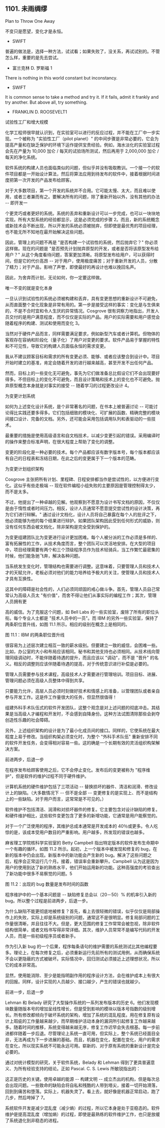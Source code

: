 ## 1101. 未雨绸缪

Plan to Throw One Away

不变只是愿望，变化才是永恒。

- SWIFT

普遍的做法是，选择一种方法，试试看；如果失败了，没关系，再试试别的。不管怎么样，重要的是先去尝试。

- 富兰克林 D. 罗斯福 1

There is nothing in this world constant but inconstancy.

- SWIFT

It is common sense to take a method and try it. If it fails, admit it frankly and try another. But above all, try something.

- FRANKLIN D. ROOSEVELT1

试验性工厂和增大规模

化学工程师很早就认识到，在实验室可以进行的反应过程，并不能在工厂中一步实现。一个被称为 "实验性工厂（pilot planet）" 的中间步骤是非常必要的，它会为提高产量和在缺乏保护的环境下运作提供宝贵经验。例如，海水淡化的实验室过程会先在产量为 10,000 加仑 / 每天的试验场所测试，然后再用于 2,000,000 加仑 / 每天的净化系统。

软件系统的构建人员也面临类似的问题，但似乎并没有吸取教训。一个接一个的软件项目都是一开始设计算法，然后将算法应用到待发布的软件中，接着根据时间进度把第一次开发的产品发布给顾客。

对于大多数项目，第一个开发的系统并不合用。它可能太慢、太大，而且难以使用，或者三者兼而有之。要解决所有的问题，除了重新开始以外，没有其他的办法 -- 即开发一

个更灵巧或者更好的系统。系统的丢弃和重新设计可以一步完成，也可以一块块地实现。所有大型系统的经验都显示，这是必须完成的步骤 2。而且，新的系统概念或新技术会不断出现，所以开发的系统必须被抛弃，但即使是最优秀的项目经理，也不能无所不知地在最开始解决这些问题。

因此，管理上的问题不再是 "是否构建一个试验性的系统，然后抛弃它？" 你必须这样做。现在的问题是 "是否预先计划抛弃原型的开发，或者是否将该原型发布给用户？" 从这个角度看待问题，答案更加清晰。将原型发布给用户，可以获得时间，但是它的代价高昂 -- 对于用户，使用极度痛苦；对于重新开发的人员，分散了精力；对于产品，影响了声誉，即使最好的再设计也难以挽回名声。

因此，为舍弃而计划，无论如何，你一定要这样做。

唯一不变的就是变化本身

一旦认识到试验性的系统必须被构建和丢弃，具有变更思想的重新设计不可避免，从而直面整个变化现象是非常有用的。第一步是接受这样的事实：变化是与生俱来的，不是不合时宜和令人生厌的异常情况。Cosgrove 很有洞察力地指出，开发人员交付的是用户满意程度，而不仅仅是实际的产品。用户的实际需要和用户感觉会随着程序的构建、测试和使用而变化 3。

当然对于硬件产品而言，同样需要满足要求，例如新型汽车或者计算机。但物体的客观存在容纳和阶段化（量子化）了用户对变更的要求。软件产品易于掌握的特性和不可见性，导致它的构建人员面临永恒的需求变更。

我从不建议顾客目标和需求的所有变更必须、能够、或者应该整合到设计中。项目开始时建立的基准，肯定会随着开发的进行越来越高，甚至开发不出任何产品。

然而，目标上的一些变化无可避免，事先为它们做准备总比假设它们不会出现要好得多。不但目标上的变化不可避免，而且设计策略和技术上的变化也不可避免。抛弃原型概念本身就是对事实的接受 -- 随着学习的过程更改设计 4。

为变更计划系统

如何为上述变化设计系统，是个非常著名的问题，在书本上被普遍讨论 -- 可能讨论得比实践还要多得多。它们包括细致的模块化、可扩展的函数、精确完整的模块间接口设计、完备的文档。另外，还可能会采用包括调用队列和表驱动的一些技术。

最重要的措施是使用高级语言和自文档技术，以减少变更引起的错误。采用编译时的操作来整合标准声明，在很大程度上帮助了变化的调整。

变更的阶段化是一种必要的技术。每个产品都应该有数字版本号，每个版本都应该有自己的日程表和冻结日期，在此之后的变更属于下一个版本的范畴。

为变更计划组织架构

Cosgrove 主张把所有计划、里程碑、日程安排都当作是尝试性的，以方便进行变化。这似乎有些走极端 -- 现在软件编程小组失败的主要原因是管理控制得太少，而不是太多。

不过，他提出了一种卓越的见解。他观察到不愿意为设计书写文档的原因，不仅仅是由于惰性或者时间压力。相反，设计人员通常不愿意提交尝试性的设计决策，再为它们进行辩解。" 通过设计文档化，设计人员将自己暴露在每个人的批评之下，他必须能够为他的每个结果进行辩护。如果团队架构因此受到任何形式的威胁，则没有任何东西会被文档化，除非架构是完全受到保护的。

为变更组建团队比为变更进行设计更加困难。每个人被分派的工作必须是多样的、富有拓展性的工作，从技术角度而言，整个团队可以灵活地安排。在大型的项目中，项目经理需要有两个和三个顶级程序员作为技术轻骑兵，当工作繁忙最密集的时候，他们能急驰飞奔，解决各种问题。

当系统发生变化时，管理结构也需要进行调整。这意味着，只要管理人员和技术人才的天赋允许，老板必须对他们的能力培养给予极大的关注，使管理人员和技术人才具有互换性。

这其中的障碍是社会性的，人们必须同顽固的戒心做斗争。首先，管理人员自己常常认为高级人员太 "有价值"，而舍不得让他们从事实际的编程工作；其次，管理人员拥有更

高的威信。为了克服这个问题，如 Bell Labs 的一些实验室，废除了所有的职位头衔。每个专业人士都是 "技术人员中的一员"。而 IBM 的另外一些实验室，保持了两条职位晋升线，如图 11.1 所示。相应的级别在概念上是相同的。

图 11.1：IBM 的两条职位晋升线

很容易为上述层次建立相互一致的薪水级别。但要建立一致的威信，会困难一些。比如，办公室的大小和布局应该相同。秘书和其他支持也必须相同。从技术线向管理同级调动时，不能伴随着待遇的提升，而且应该以 "调动"，而不是 "晋升" 的名义。相反的调整则应该伴随着待遇的提高，对于传统意识进行补偿是必要的。

管理人员需要参与技术课程，高级技术人才需要进行管理培训。项目目标、进展、管理问题必须在高级人员整体中得到共享。

只要能力允许，高层人员必须时刻做好技术和情感上的准备，以管理团队或者亲自参与开发工作。这是件工作量很大的任务，但显然很值得！

组建外科手术队伍式的软件开发团队，这整个观念是对上述问题的彻底冲击。其结果是当高级人才编程和开发时，不会感到自降身份。这种方法试图清除那些会剥夺创造性乐趣的社会障碍。

另外，上述组织架构的设计是为了最小化成员间的接口。同样的，它使系统在最大程度上易于修改。当组织构架必须变化时，为整个 "外科手术队伍" 重新安排不同的软件开发任务，会变得相对容易一些。这的确是一个长期有效的灵活组织构架解决方案。

前进两步，后退一步

在程序发布给顾客使用之后，它不会停止变化。发布后的变更被称为 "程序维护"，但是软件的维护过程不同于硬件维护。

计算机系统的硬件维护包括了三项活动 -- 替换损坏的器件、清洁和润滑、修改设计上的缺陷。（大多数情况下 -- 但不是全部 -- 变更修复的是实现上、而不是结构上的一些缺陷。对于用户而言，这常常是不可见的。）

软件维护不包括清洁、润滑和对损坏器件的修复。它主要包含对设计缺陷的修复。和硬件维护相比，这些软件变更包含了更多的新增功能，它通常是用户能察觉的。

对于一个广泛使用的程序，其维护总成本通常是开发成本的 40％或更多。令人吃惊的是，该成本受用户数目的严重影响。用户越多，所发现的错误也越多。

麻省理工学院核科学实验室的 Betty Campbell 指出特定版本的软件发布生命期中一个有趣的循环。如图 11.2 所示。起初，上一个版本中被发现和修复的 bug，在新的版本中仍会出现。新版本中的新功能会产生新的 bug。解决了这些问题之后，程序会正常运行几个月。接着，错误率会重新攀升。Campbell 认为这是因为用户的使用到达了新的熟练水平，他们开始运用新的功能。这种高强度的考验查出了新功能中很多不易察觉的问题。5

图 11.2：出现的 bug 数量是发布时间的函数

程序维护中的一个基本问题是 -- 缺陷修复总会以（20－50）% 的机率引入新的 bug。所以整个过程是前进两步，后退一步。

为什么缺陷不能更彻底地被修复？首先，看上去很轻微的错误，似乎仅仅是局部操作上的失败，实际上却是系统级别的问题，通常这不是很明显。修复局部问题的工作量很清晰，并且往往不大。但是，更大范围的修复工作常常会被忽视，除非软件结构很简单，或者文档书写得非常详细。其次，维护人员常常不是编写代码的开发人员，而是一些初级程序员或者新手。

作为引入新 bug 的一个后果，程序每条语句的维护需要的系统测试比其他编程要多。理论上，在每次修复之后，必须重新运行先前所有的测试用例，从而确保系统不会以更隐蔽的方式被破坏。实际情况中，回归测试必须接近上述理想状况，所以它的成本非常高。

显然，使用能消除、至少是能指明副作用的程序设计方法，会在维护成本上有很大的回报。同样，设计实现的人员越少、接口越少，产生的错误也就越少。

前进一步，后退一步

Lehman 和 Belady 研究了大型操作系统的一系列发布版本的历史 6。他们发现模块数量随版本号的增加呈线性增长，但是受到影响的模块以版本号指数的级别增长。所有修改都倾向于破坏系统的架构，增加了系统的混乱程度。用在修复原有设计上瑕疵的工作量越来越少，而早期维护活动本身的漏洞所引起修复工作越来越多。随着时间的推移，系统变得越来越无序，修复工作迟早会失去根基。每一步前进都伴随着一步后退。尽管理论上系统一直可用，但实际上，整个系统已经面目全非，无法再成为下一步进展的基础。而且，机器在变化，配置在变化，用户的需求在变化，所以现实系统不可能永远可用。崭新的、对于原有系统的重新设计是完全必要的。

通过对统计模型的研究，关于软件系统，Belady 和 Lehman 得到了更具普遍意义、为所有经验支持的结论。正如 Pascal. C. S. Lewis 所敏锐指出的：

这正是历史的关键。使用卓越的能源 -- 构建文明 -- 成立杰出的机构，但是每次总会出现问题。一些致命的缺陷会将自私和残酷的人带到塔尖，接着一切开始滑落，回到到痛苦和堕落。实际上，机器失灵了。看上去，就好像是机器正常启动，跑了几步，然后垮掉了 7。

系统软件开发是减少混乱度（减少熵）的过程，所以它本身是处于亚稳态的。软件维护是提高混乱度（增加熵）的过程，即使是最熟练的软件维护工作，也只是放缓了系统退化到非稳态的进程。
